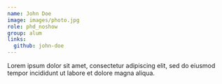 ```yaml
---
name: John Doe
image: images/photo.jpg
role: phd_noshow
group: alum
links:
  github: john-doe
---
```


Lorem ipsum dolor sit amet, consectetur adipiscing elit, sed do eiusmod tempor incididunt ut labore et dolore magna aliqua.
